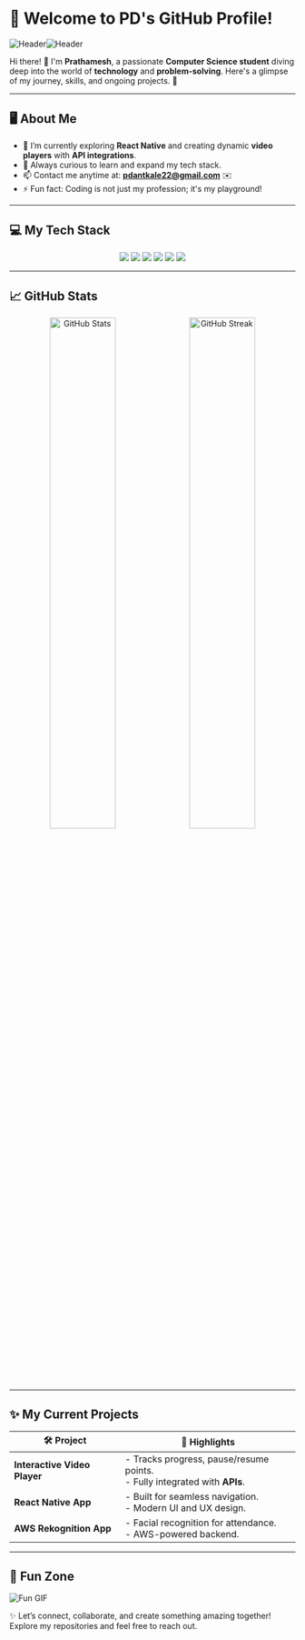 # 🌟 Welcome to PD's GitHub Profile!

![Header](https://media.giphy.com/media/xT9IgzoKnwFNmISR8I/giphy.gif)![Header](https://media.giphy.com/media/13HgwGsXF0aiGY/giphy.gif)

Hi there! 👋 I'm **Prathamesh**, a passionate **Computer Science student** diving deep into the world of **technology** and **problem-solving**. Here's a glimpse of my journey, skills, and ongoing projects. 🚀

---

## 🖥️ About Me

- 🔭 I’m currently exploring **React Native** and creating dynamic **video players** with **API integrations**.
- 🌱 Always curious to learn and expand my tech stack.
- 📫 Contact me anytime at: **pdantkale22@gmail.com** ✉️  
- ⚡ Fun fact: Coding is not just my profession; it's my playground!

---

## 💻 My Tech Stack

<div align="center">
  <img src="https://img.shields.io/badge/React-20232A?style=for-the-badge&logo=react&logoColor=61DAFB" />
  <img src="https://img.shields.io/badge/Node.js-339933?style=for-the-badge&logo=nodedotjs&logoColor=white" />
  <img src="https://img.shields.io/badge/MySQL-4479A1?style=for-the-badge&logo=mysql&logoColor=white" />
  <img src="https://img.shields.io/badge/TailwindCSS-06B6D4?style=for-the-badge&logo=tailwindcss&logoColor=white" />
  <img src="https://img.shields.io/badge/Postman-FF6C37?style=for-the-badge&logo=postman&logoColor=white" />
  <img src="https://img.shields.io/badge/AWS-FF9900?style=for-the-badge&logo=amazonaws&logoColor=white" />
</div>

---

## 📈 GitHub Stats

<div align="center">
  <img src="https://github-readme-stats.vercel.app/api?username=Prathamesh-1701&show_icons=true&theme=tokyonight" alt="GitHub Stats" width="48%" />
  <img src="https://github-readme-streak-stats.herokuapp.com/?user=Prathamesh-1701&theme=tokyonight" alt="GitHub Streak" width="48%" />
</div>

---

## ✨ My Current Projects

| 🛠️ Project                     | 🌟 Highlights                                                                 |
|---------------------------------|------------------------------------------------------------------------------|
| **Interactive Video Player**   | - Tracks progress, pause/resume points.<br>- Fully integrated with **APIs**. |
| **React Native App**           | - Built for seamless navigation.<br>- Modern UI and UX design.               |
| **AWS Rekognition App**        | - Facial recognition for attendance.<br>- AWS-powered backend.               |

---

## 🎉 Fun Zone

![Fun GIF](https://media.giphy.com/media/l3q2K5jinAlChoCLS/giphy.gif)

✨ Let’s connect, collaborate, and create something amazing together! Explore my repositories and feel free to reach out.
